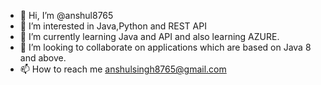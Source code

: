 - 👋 Hi, I’m @anshul8765
- 👀 I’m interested in Java,Python and REST API
- 🌱 I’m currently learning Java and API and also learning AZURE.
- 💞️ I’m looking to collaborate on applications which are based on Java 8 and above.
- 📫 How to reach me anshulsingh8765@gmail.com

<!---
anshul8765/anshul8765 is a ✨ special ✨ repository because its `README.md` (this file) appears on your GitHub profile.
You can click the Preview link to take a look at your changes.
--->
